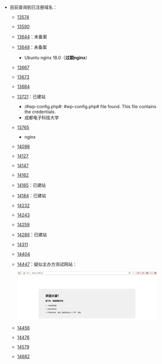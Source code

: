 - 目前查询到已注册域名：

  - [13574](http://datacon-13574.xyz)

  - [13590](http://datacon-13590.xyz)

  - [13644](http://datacon-13644.xyz)：未备案

  - [13648](http://datacon-13648.xyz)：未备案

    - Ubuntu nginx 18.0（**过期nginx**）

  - [13667](http://datacon-13667.xyz)

  - [13673](http://datacon-13673.xyz)

  - [13684](http://datacon-13684.xyz)

  - [13721](http://datacon-13721.xyz)：已建站

    - /#wp-config.php#: #wp-config.php# file found. This file contains the credentials.
    - 成都电子科技大学

  - [13765](http://datacon-13765.xyz)

    - nginx

  - [14098](http://datacon-14098.xyz)

  - [14127](http://datacon-14127.xyz)

  - [14147](http://datacon-14147.xyz)

  - [14162](http://datacon-14162.xyz)

  - [14165](http://datacon-14165.xyz)：已建站

  - [14184](http://datacon-14184.xyz)：已建站

  - [14232](http://datacon-14232.xyz)

  - [14243](http://datacon-14243.xyz)

  - [14259](http://datacon-14259.xyz)

  - [14289](http://datacon-14289.xyz)：已建站

  - [14311](http://datacon-14311.xyz)

  - [14404](datacon-14404.xyz)

  - [14447](http://datacon-14447.xyz)：疑似主办方测试网站：

    ![image-20241112180141488](./image-20241112180141488.png)

  - [14456](http://datacon-14456.xyz)

  - [14476](http://datacon-14476.xyz)

  - [14579](http://datacon-14579.xyz)

  - [14682](http://datacon-14682.xyz)